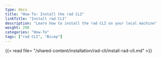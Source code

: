 ```yaml
---
type: docs
title: "How-To: Install the rad CLI"
linkTitle: "Install rad CLI"
description: "Learn how to install the rad CLI on your local machine"
weight: 200
categories: "How-To"
tags: ["rad CLI", "Bicep"]
---
```


{{< read file= "/shared-content/installation/rad-cli/install-rad-cli.md" >}}
